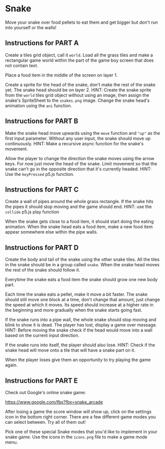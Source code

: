 # Snake

Move your snake over food pellets to eat them and get bigger but don't run into yourself or the walls!

## Instructions for PART A

Create a tiles grid object, call it `world`. Load all the grass tiles and make a rectangular game world within the part of the game boy screen that does not contain text.

Place a food item in the middle of the screen on layer 1.

Create a sprite for the head of the snake, don't make the rest of the snake yet. The snake head should be on layer 2. HINT: Create the snake sprite from the `world` tiles grid object without using an image, then assign the snake's SpriteSheet to the `snakes.png` image. Change the snake head's animation using the `ani` function.

## Instructions for PART B

Make the snake head move upwards using the `move` function and `"up"` as the first input parameter. Without any user input, the snake should move up continuously. HINT: Make a recursive async function for the snake's movement.

Allow the player to change the direction the snake moves using the arrow keys. For now just move the head of the snake. Limit movement so that the snake can't go in the opposite direction that it's currently headed. HINT: Use the `keyPressed` p5.js function.

## Instructions for PART C

Create a wall of pipes around the whole grass rectangle. If the snake hits the pipes it should stop moving and the game should end. HINT: use the `collide` p5.js play function

When the snake gets close to a food item, it should start doing the eating animation. When the snake head eats a food item, make a new food item appear somewhere else within the pipe walls.

## Instructions for PART D

Create the body and tail of the snake using the other snake tiles. All the tiles in the snake should be in a group called `snake`. When the snake head moves the rest of the snake should follow it.

Everytime the snake eats a food item the snake should grow one new body part.

Each time the snake eats a pellet, make it move a bit faster. The snake should still move one block at a time, don't change that amount, just change the speed at which it moves. Its speed should increase at a higher rate in the beginning and more gradually when the snake starts going fast.

If the snake runs into a pipe wall, the whole snake should stop moving and blink to show it is dead. The player has lost, display a game over message. HINT: Before moving the snake check if the head would move into a wall based on the current input direction.

If the snake runs into itself, the player should also lose. HINT: Check if the snake head will move onto a tile that will have a snake part on it.

When the player loses give them an opportunity to try playing the game again.

## Instructions for PART E

Check out Google's online snake game:

https://www.google.com/fbx?fbx=snake_arcade

After losing a game the score window will show up, click on the settings icon in the bottom right corner. There are a few different game modes you can select between. Try all of them out!

Pick one of these special Snake modes that you'd like to implement in your snake game. Use the icons in the `icons.png` file to make a game mode menu.
